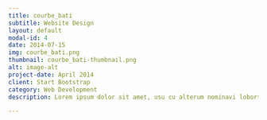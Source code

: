 ```yaml
---
title: courbe_bati
subtitle: Website Design
layout: default
modal-id: 4
date: 2014-07-15
img: courbe_bati.png
thumbnail: courbe_bati-thumbnail.png
alt: image-alt
project-date: April 2014
client: Start Bootstrap
category: Web Development
description: Lorem ipsum dolor sit amet, usu cu alterum nominavi lobortis. At duo novum diceret. Tantas apeirian vix et, usu sanctus postulant inciderint ut, populo diceret necessitatibus in vim. Cu eum dicam feugiat noluisse.

---
```

